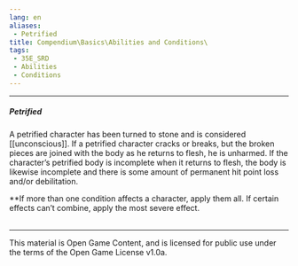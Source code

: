 ```yaml
---
lang: en
aliases:
 - Petrified
title: Compendium\Basics\Abilities and Conditions\
tags: 
 - 35E_SRD
 - Abilities
 - Conditions
---
```


---
##### Petrified

A petrified character has been turned to stone and is considered [[unconscious]]. If a petrified character cracks or breaks, but the broken pieces are joined with the body as he returns to flesh, he is unharmed. If the character’s petrified body is incomplete when it returns to flesh, the body is likewise incomplete and there is some amount of permanent hit point loss and/or debilitation.

**If more than one condition affects a character, apply them all. If certain effects can’t combine, apply the most severe effect.
<br><br>



---



This material is Open Game Content, and is licensed for public use under the terms of the Open Game License v1.0a.

